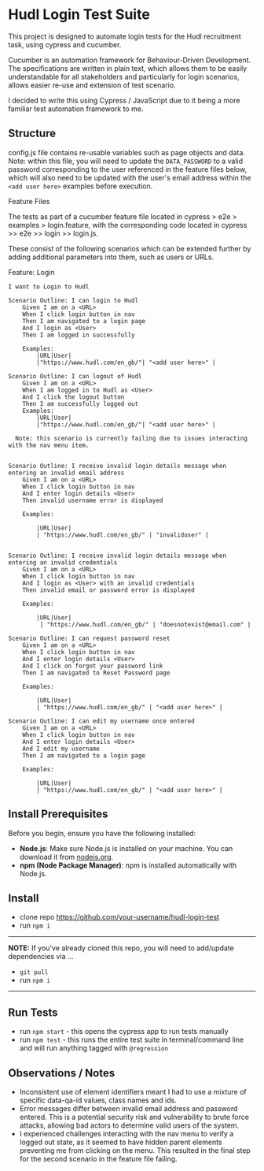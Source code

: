 # Hudl Login Test Suite

This project is designed to automate login tests for the Hudl recruitment task, using cypress and cucumber.

Cucumber is an automation framework for Behaviour-Driven Development. The specifications are written in plain text, which allows them to be easily understandable for all stakeholders and particularly for login scenarios, allows easier re-use and extension of test scenario.  

I decided to write this using Cypress / JavaScript due to it being a more familiar test automation framework to me.

## Structure

config.js file contains re-usable variables such as page objects and data.
Note: within this file, you will need to update the `DATA_PASSWORD` to a valid password corresponding to the user referenced in the feature files below, which will also need to be updated with the user's email address within the `<add user here>` examples before execution. 

Feature Files 

The tests as part of a cucumber feature file located in cypress > e2e > examples > login.feature, with the corresponding code located in cypress >> e2e >> login >> login.js.  

These consist of the following scenarios which can be extended further by adding additional parameters into them, such as users or URLs.

Feature: Login

    I want to Login to Hudl

    Scenario Outline: I can login to Hudl 
        Given I am on a <URL>
        When I click login button in nav
        Then I am navigated to a login page
        And I login as <User>
        Then I am logged in successfully
    
        Examples:
            |URL|User|
            |"https://www.hudl.com/en_gb/"| "<add user here>" |

    Scenario Outline: I can logout of Hudl 
        Given I am on a <URL>
        When I am logged in to Hudl as <User>
        And I click the logout button 
        Then I am successfully logged out
        Examples:
            |URL|User|
            |"https://www.hudl.com/en_gb/"| "<add user here>" |

      Note: this scenario is currently failing due to issues interacting with the nav menu item.


    Scenario Outline: I receive invalid login details message when entering an invalid email address
        Given I am on a <URL>
        When I click login button in nav
        And I enter login details <User>
        Then invalid username error is displayed
    
        Examples:
            
            |URL|User|
            | "https://www.hudl.com/en_gb/" | "invaliduser" |
                  

    Scenario Outline: I receive invalid login details message when entering an invalid credentials
        Given I am on a <URL>
        When I click login button in nav
        And I login as <User> with an invalid credentials
        Then invalid email or password error is displayed
    
        Examples:
            
            |URL|User|
             | "https://www.hudl.com/en_gb/" | "doesnotexist@email.com" |
          
    Scenario Outline: I can request password reset
        Given I am on a <URL>
        When I click login button in nav
        And I enter login details <User>
        And I click on forgot your password link
        Then I am navigated to Reset Password page

        Examples:
            
            |URL|User|
            | "https://www.hudl.com/en_gb/" | "<add user here>" |
            
    Scenario Outline: I can edit my username once entered
        Given I am on a <URL>
        When I click login button in nav
        And I enter login details <User>
        And I edit my username
        Then I am navigated to a login page

        Examples:
            
            |URL|User|
            | "https://www.hudl.com/en_gb/" | "<add user here>" |

## Install Prerequisites

Before you begin, ensure you have the following installed:

- **Node.js**: Make sure Node.js is installed on your machine. You can download it from [nodejs.org](https://nodejs.org/).
- **npm (Node Package Manager)**: npm is installed automatically with Node.js.

## Install

- clone repo https://github.com/your-username/hudl-login-test
- run `npm i`

---

**NOTE:** If you've already cloned this repo, you will need to add/update dependencies via ...

- `git pull`
- run `npm i`

---

## Run Tests

- run `npm start` - this opens the cypress app to run tests manually
- run `npm test` - this runs the entire test suite in terminal/command line and will run anything tagged with `@regression`

## Observations / Notes
- Inconsistent use of element identifiers meant I had to use a mixture of specific data-qa-id values, class names and ids. 
- Error messages differ between invalid email address and password entered. This is a potential security risk and vulnerability to brute force attacks, allowing bad actors to determine valid users of the system. 
- I experienced challenges interacting with the nav menu to verify a logged out state, as it seemed to have hidden parent elements preventing me from clicking on the menu. This resulted in the final step for the second scenario in the feature file failing.

